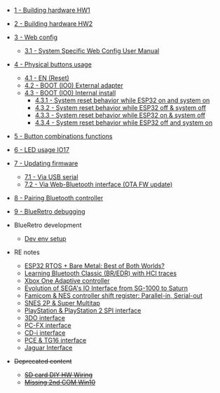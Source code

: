 * [1 - Building hardware HW1](https://github.com/darthcloud/BlueRetro/wiki#1---building-hardware-hw1)
* [2 - Building hardware HW2](https://github.com/darthcloud/BlueRetro/wiki#2---building-hardware-hw2)
* [3 - Web config](https://github.com/darthcloud/BlueRetro/wiki#3---web-config)
    * [3.1 - System Specific Web Config User Manual](https://github.com/darthcloud/BlueRetro/wiki#31---system-specific-web-config-user-manual)
* [4 - Physical buttons usage](https://github.com/darthcloud/BlueRetro/wiki#4---physical-buttons-usage)
  * [4.1 - EN (Reset)](https://github.com/darthcloud/BlueRetro/wiki#41---en-reset)
  * [4.2 - BOOT (IO0) External adapter](https://github.com/darthcloud/BlueRetro/wiki#42---boot-io0-external-adapter)
  * [4.3 - BOOT (IO0) Internal install](https://github.com/darthcloud/BlueRetro/wiki#43---boot-io0-internal-install)
    * [4.3.1 - System reset behavior while ESP32 on and system on](https://github.com/darthcloud/BlueRetro/wiki#431---system-reset-behavior-while-esp32-on-and-system-on)
    * [4.3.2 - System reset behavior while ESP32 off & system off](https://github.com/darthcloud/BlueRetro/wiki#432---system-reset-behavior-while-esp32-off--system-off)
    * [4.3.3 - System reset behavior while ESP32 on & system off](https://github.com/darthcloud/BlueRetro/wiki#433---system-reset-behavior-while-esp32-on--system-off)
    * [4.3.4 - System reset behavior while ESP32 off and system on](https://github.com/darthcloud/BlueRetro/wiki#434---system-reset-behavior-while-esp32-off-and-system-on)
* [5 - Button combinations functions](https://github.com/darthcloud/BlueRetro/wiki#5---button-combinations-functions)
* [6 - LED usage IO17](https://github.com/darthcloud/BlueRetro/wiki#6---led-usage-io17)
* [7 - Updating firmware](https://github.com/darthcloud/BlueRetro/wiki#7---updating-firmware)
  * [7.1 - Via USB serial](https://github.com/darthcloud/BlueRetro/wiki#71---via-usb-serial)
  * [7.2 - Via Web-Bluetooth interface (OTA FW update)](https://github.com/darthcloud/BlueRetro/wiki#72---via-web-bluetooth-interface-ota-fw-update)
* [8 - Pairing Bluetooth controller](https://github.com/darthcloud/BlueRetro/wiki#8---pairing-bluetooth-controller)
* [9 - BlueRetro debugging](https://github.com/darthcloud/BlueRetro/wiki#9---blueretro-debugging)

* BlueRetro development
  * [Dev env setup](https://github.com/darthcloud/BlueRetroRoot)
* RE notes
  * [ESP32 RTOS + Bare Metal: Best of Both Worlds?](https://hackaday.io/project/170365/log/189836-esp32-rtos-bare-metal-best-of-both-worlds)
  * [Learning Bluetooth Classic (BR/EDR) with HCI traces](https://hackaday.io/project/170365-blueretro/log/178249-learning-bluetooth-classic-bredr-with-hci-traces)
  * [Xbox One Adaptive controller](https://hackaday.io/project/170365-blueretro/log/179869-xbox-one-adaptive-controller)
  * [Evolution of SEGA's IO Interface from SG-1000 to Saturn](https://hackaday.io/project/170365-blueretro/log/180790-evolution-of-segas-io-interface-from-sg-1000-to-saturn)
  * [Famicom & NES controller shift register: Parallel-in, Serial-out](https://hackaday.io/project/170365-blueretro/log/181368-famicom-nes-controller-shift-register-parallel-in-serial-out)
  * [SNES 2P & Super Multitap](https://hackaday.io/project/170365-blueretro/log/181686-2020-08-04-progress-update-sfcsnes-support)
  * [PlayStation & PlayStation 2 SPI interface](https://hackaday.io/project/170365-blueretro/log/186471-playstation-playstation-2-spi-interface)
  * [3DO interface](https://hackaday.io/project/170365-blueretro/log/190948-3do-interface)
  * [PC-FX interface](https://hackaday.io/project/170365-blueretro/log/191237-pc-fx-interface)
  * [CD-i interface](https://hackaday.io/project/170365/log/191647-cd-i-interface)
  * [PCE & TG16 interface](PCE-&-TG16-interface)
  * [Jaguar Interface](Jaguar-interface)
* ~~Deprecated content~~
  * ~~[SD card DIY HW Wiring](SD-card-DIY-HW-Wiring)~~
  * ~~[Missing 2nd COM Win10](Missing-2nd-COM-port-Win10-BlueRetro-DevKit-fix)~~

